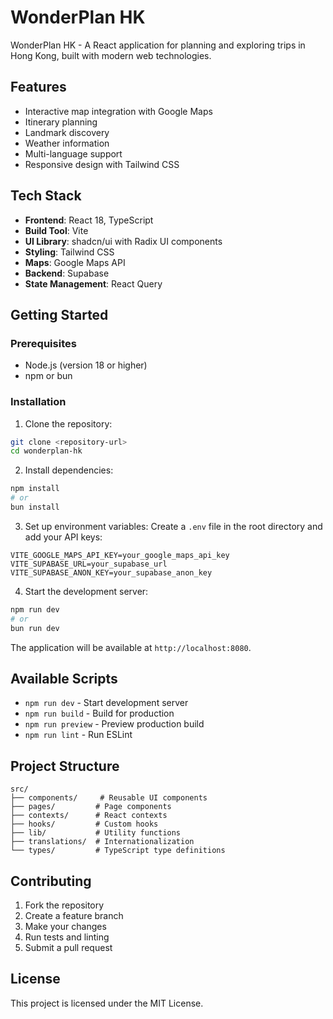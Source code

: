 # WonderPlan HK

WonderPlan HK - A React application for planning and exploring trips in Hong Kong, built with modern web technologies.

## Features

- Interactive map integration with Google Maps
- Itinerary planning
- Landmark discovery
- Weather information
- Multi-language support
- Responsive design with Tailwind CSS

## Tech Stack

- **Frontend**: React 18, TypeScript
- **Build Tool**: Vite
- **UI Library**: shadcn/ui with Radix UI components
- **Styling**: Tailwind CSS
- **Maps**: Google Maps API
- **Backend**: Supabase
- **State Management**: React Query

## Getting Started

### Prerequisites

- Node.js (version 18 or higher)
- npm or bun

### Installation

1. Clone the repository:
```bash
git clone <repository-url>
cd wonderplan-hk
```

2. Install dependencies:
```bash
npm install
# or
bun install
```

3. Set up environment variables:
Create a `.env` file in the root directory and add your API keys:
```
VITE_GOOGLE_MAPS_API_KEY=your_google_maps_api_key
VITE_SUPABASE_URL=your_supabase_url
VITE_SUPABASE_ANON_KEY=your_supabase_anon_key
```

4. Start the development server:
```bash
npm run dev
# or
bun run dev
```

The application will be available at `http://localhost:8080`.

## Available Scripts

- `npm run dev` - Start development server
- `npm run build` - Build for production
- `npm run preview` - Preview production build
- `npm run lint` - Run ESLint

## Project Structure

```
src/
├── components/     # Reusable UI components
├── pages/         # Page components
├── contexts/      # React contexts
├── hooks/         # Custom hooks
├── lib/           # Utility functions
├── translations/  # Internationalization
└── types/         # TypeScript type definitions
```

## Contributing

1. Fork the repository
2. Create a feature branch
3. Make your changes
4. Run tests and linting
5. Submit a pull request

## License

This project is licensed under the MIT License.
